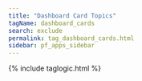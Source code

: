 ```yaml
---
title: "Dashboard Card Topics"
tagName: dashboard_cards
search: exclude
permalink: tag_dashboard_cards.html
sidebar: pf_apps_sidebar
---
```

{% include taglogic.html %}